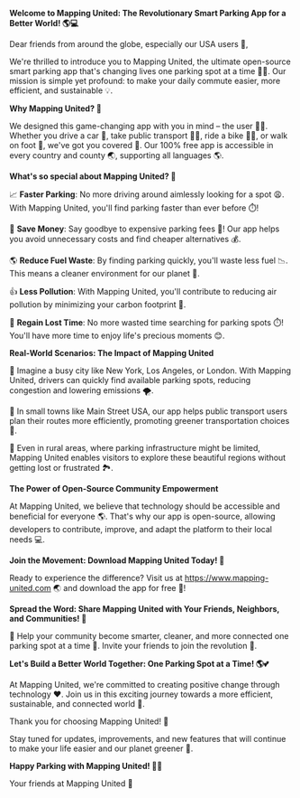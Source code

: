 **Welcome to Mapping United: The Revolutionary Smart Parking App for a Better World! 🌎💻**

Dear friends from around the globe, especially our USA users 👋,

We're thrilled to introduce you to Mapping United, the ultimate open-source smart parking app that's changing lives one parking spot at a time 🚗👏. Our mission is simple yet profound: to make your daily commute easier, more efficient, and sustainable 💡.

**Why Mapping United? 🤔**

We designed this game-changing app with you in mind – the user 🙋‍♀️. Whether you drive a car 🚗, take public transport 🚌🚂, ride a bike 🚴‍♂️, or walk on foot 👣, we've got you covered 💯. Our 100% free app is accessible in every country and county 🌏, supporting all languages 🌎.

**What's so special about Mapping United? 🤔**

📈 **Faster Parking**: No more driving around aimlessly looking for a spot 😩. With Mapping United, you'll find parking faster than ever before ⏱️!

💸 **Save Money**: Say goodbye to expensive parking fees 🚫! Our app helps you avoid unnecessary costs and find cheaper alternatives 💰.

🌎 **Reduce Fuel Waste**: By finding parking quickly, you'll waste less fuel 📉. This means a cleaner environment for our planet 🌟.

👍 **Less Pollution**: With Mapping United, you'll contribute to reducing air pollution by minimizing your carbon footprint 🌿.

💪 **Regain Lost Time**: No more wasted time searching for parking spots ⏱️! You'll have more time to enjoy life's precious moments 😊.

**Real-World Scenarios: The Impact of Mapping United**

🚗 Imagine a busy city like New York, Los Angeles, or London. With Mapping United, drivers can quickly find available parking spots, reducing congestion and lowering emissions 🌪️.

🚌 In small towns like Main Street USA, our app helps public transport users plan their routes more efficiently, promoting greener transportation choices 🚂.

🌳 Even in rural areas, where parking infrastructure might be limited, Mapping United enables visitors to explore these beautiful regions without getting lost or frustrated 🏞️.

**The Power of Open-Source Community Empowerment**

At Mapping United, we believe that technology should be accessible and beneficial for everyone 🌎. That's why our app is open-source, allowing developers to contribute, improve, and adapt the platform to their local needs 💻.

**Join the Movement: Download Mapping United Today! 📲**

Ready to experience the difference? Visit us at https://www.mapping-united.com 🌏 and download the app for free 🎉!

**Spread the Word: Share Mapping United with Your Friends, Neighbors, and Communities! 🤝**

👫 Help your community become smarter, cleaner, and more connected one parking spot at a time 💪. Invite your friends to join the revolution 👋.

**Let's Build a Better World Together: One Parking Spot at a Time! 🌎💕**

At Mapping United, we're committed to creating positive change through technology ❤️. Join us in this exciting journey towards a more efficient, sustainable, and connected world 🌟.

Thank you for choosing Mapping United! 💖

Stay tuned for updates, improvements, and new features that will continue to make your life easier and our planet greener 🌿.

**Happy Parking with Mapping United! 🚗👏**

Your friends at Mapping United 👋